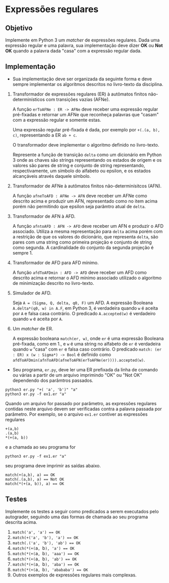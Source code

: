 # Expressões regulares

## Objetivo

Implemente em Python 3 um _matcher_ de expressões regulares. Dada uma expressão regular e uma palavra, sua implementação deve dizer **OK** ou **Not OK** quando a palavra dada "casa" com a expressão regular dada.

## Implementação 

- Sua implementação deve ser organizada da seguinte forma e deve sempre implementar os algoritmos descritos no livro-texto da disciplina.

1. Transformador de expressões regulares (ER) à autômatos finitos não-determinísticos com transições vazias (AFNe).  

   A função `erToAFNe : ER -> AFNe` deve receber uma expressão regular pré-fixadas e retornar um AFNe que reconheça palavras que "casam" com a expressão regular e somente estas. 
   
   Uma expressão regular pré-fixada é dada, por exemplo por `+(.(a, b), c)`, representando a ER `ab + c`.
   
   O transformador deve implementar o algoritmo definido no livro-texto.
   
   Represente a função de transição `delta` como um dicionário em Python 3 onde as chaves são strings representando os estados de origem e os valores são pares de string e conjunto de string representando, respectivamente, um símbolo do alfabeto ou epsilon, e os estados alcançáveis através daquele símbolo. 

1. Transformador de AFNe à autômatos finitos não-determinísitcos (AFN).  

   A função `afneToAFD : AFNe -> AFN` deve receber um AFNe como descrito acima e produzir um AFN, representado como no item acima porém não permitindo que epsilon seja parâmtro atual de `delta`.
   
1. Transformador de AFN à AFD.  

    A função `afntoAFD : AFN -> AFD` deve receber um AFN e produzir o AFD associado. Utiliza a mesma representação para `delta` acima porém com a restrição de que os valores do dicionário, que representa `delta`, são pares com uma string como primeira projeção e conjunto de string como segunda. A cardinalidade do conjunto da segunda projeção é sempre 1. 
    
1. Transformador de AFD para AFD mínimo.

   A função `afdToAFDmin : AFD -> AFD` deve receber um AFD como descrito acima e retornar o AFD mínimo associado utilizado o algoritmo de minimização descrito no livro-texto.
   
1. Simulador de AFD.

   Seja `A = (Sigma, Q, delta, q0, F)` um AFD.  A expressão Booleana `A.delta*(q0, w) in A.F`, em Python 3, é verdadeira quando `w` é aceita por `A` e falsa casa contrário. O predicado `A.accepted(w)` é verdadeiro quando `w` é aceita por `A`.
   
1. Um _matcher_ de ER.  

   A expressão booleana `match(er, w)`, onde `er` é uma expressão Booleana pré-fixada, como em 1., e `w` é uma string no alfabeto de `er` é verdadeira quando `w` "casa" com `er` e falsa caso contrário. O predicado `match: (er : ER) x (w : Sigma*) -> Bool` é definido como `afdToAFDmin(afnToAFD(afneToAFN(erToAFNe(er)))).accepted(w)`.
  
- Seu programa, `er.py`, deve ler uma ER prefixada da linha de comando ou várias a partir de um arquivo imprimindo "OK" ou "Not OK" dependendo dos parâmtros passados.
```shell  
python3 er.py "+( 'a', 'b')" "a"
python3 er.py -f ex1.er "a" 
```
Quando um arquivo for passado por parâmetro, as expressões regulares contidas neste arquivo devem ser verificadas contra a palavra passada por parâmetro.
Por exemplo, se o arquivo `ex1.er` contiver as expressões regulares
```
+(a,b)
.(a,b)
*(+(a, b))
```
e a chamada ao seu programa for
```
python3 er.py -f ex1.er "a"
```
seu programa deve imprimir as saídas abaixo.
```
match(+(a,b), a) == OK
match(.(a,b), a) == Not OK
match(*(+(a, b)), a) == OK
```
  
## Testes

Implemente os testes a seguir como predicados a serem executados pelo autograder, seguindo uma das formas de chamada ao seu programa descrita acima.

1. `match('a', 'a') == OK`
1. `match(+('a', 'b'), 'a') == OK`
2. `match(.('a', 'b'), 'ab') == OK`
3. `match(*(+(`a`, `b`), 'a') == OK`
4. `match(*(+(`a`, `b`), 'aaa') == OK`
5. `match(*(+(`a`, `b`), 'ab') == OK`
6. `match(*(+(`a`, `b`), 'aba') == OK`
7. `match(*(+(`a`, `b`), 'abababa') == OK`
8. Outros exemplos de expressões regulares mais complexas.
